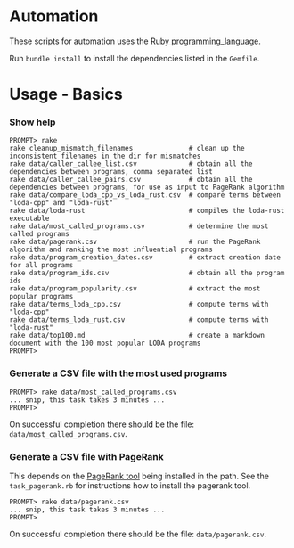 # Automation

These scripts for automation uses the [Ruby programming_language](https://www.ruby-lang.org/en/).

Run `bundle install` to install the dependencies listed in the `Gemfile`.


# Usage - Basics

### Show help

```
PROMPT> rake
rake cleanup_mismatch_filenames              # clean up the inconsistent filenames in the dir for mismatches
rake data/caller_callee_list.csv             # obtain all the dependencies between programs, comma separated list
rake data/caller_callee_pairs.csv            # obtain all the dependencies between programs, for use as input to PageRank algorithm
rake data/compare_loda_cpp_vs_loda_rust.csv  # compare terms between "loda-cpp" and "loda-rust"
rake data/loda-rust                          # compiles the loda-rust executable
rake data/most_called_programs.csv           # determine the most called programs
rake data/pagerank.csv                       # run the PageRank algorithm and ranking the most influential programs
rake data/program_creation_dates.csv         # extract creation date for all programs
rake data/program_ids.csv                    # obtain all the program ids
rake data/program_popularity.csv             # extract the most popular programs
rake data/terms_loda_cpp.csv                 # compute terms with "loda-cpp"
rake data/terms_loda_rust.csv                # compute terms with "loda-rust"
rake data/top100.md                          # create a markdown document with the 100 most popular LODA programs
PROMPT>
```

### Generate a CSV file with the most used programs

```
PROMPT> rake data/most_called_programs.csv
... snip, this task takes 3 minutes ...
PROMPT>
```

On successful completion there should be the file: `data/most_called_programs.csv`.


### Generate a CSV file with PageRank

This depends on the [PageRank tool](https://github.com/louridas/pagerank) being installed in the path.
See the `task_pagerank.rb` for instructions how to install the pagerank tool.

```
PROMPT> rake data/pagerank.csv
... snip, this task takes 3 minutes ...
PROMPT>
```

On successful completion there should be the file: `data/pagerank.csv`.

